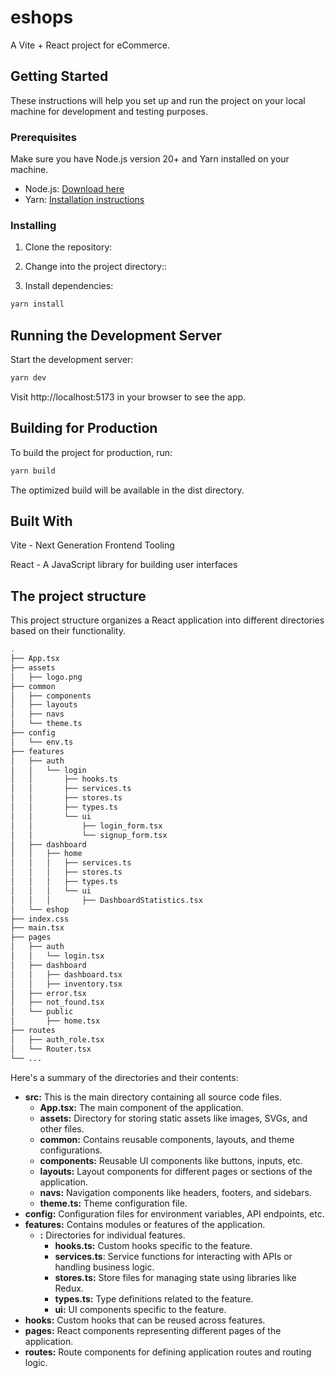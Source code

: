 # eshops

A Vite + React project for eCommerce.

## Getting Started

These instructions will help you set up and run the project on your local machine for development and testing purposes.

### Prerequisites

Make sure you have Node.js version 20+ and Yarn installed on your machine.

- Node.js: [Download here](https://nodejs.org/)
- Yarn: [Installation instructions](https://classic.yarnpkg.com/en/docs/install/)

### Installing

1. Clone the repository:

2. Change into the project directory::

3. Install dependencies:

```bash
yarn install
```

## Running the Development Server

Start the development server:

```bash
yarn dev
```

Visit http://localhost:5173 in your browser to see the app.


## Building for Production

To build the project for production, run:

```bash
yarn build
```

The optimized build will be available in the dist directory.

## Built With

Vite - Next Generation Frontend Tooling

React - A JavaScript library for building user interfaces

## The project structure

This project structure organizes a React application into different directories based on their functionality.

```bash
.
├── App.tsx
├── assets
│   ├── logo.png
├── common
│   ├── components
│   ├── layouts
│   ├── navs
│   └── theme.ts
├── config
│   └── env.ts
├── features
│   ├── auth
│   │   └── login
│   │       ├── hooks.ts
│   │       ├── services.ts
│   │       ├── stores.ts
│   │       ├── types.ts
│   │       └── ui
│   │           ├── login_form.tsx
│   │           └── signup_form.tsx
│   ├── dashboard
│   │   ├── home
│   │   │   ├── services.ts
│   │   │   ├── stores.ts
│   │   │   ├── types.ts
│   │   │   └── ui
│   │   │       ├── DashboardStatistics.tsx
│   └── eshop
├── index.css
├── main.tsx
├── pages
│   ├── auth
│   │   └── login.tsx
│   ├── dashboard
│   │   ├── dashboard.tsx
│   │   ├── inventory.tsx
│   ├── error.tsx
│   ├── not_found.tsx
│   └── public
│       ├── home.tsx
├── routes
│   ├── auth_role.tsx
│   └── Router.tsx
└── ...

```

Here's a summary of the directories and their contents:

- **src:** This is the main directory containing all source code files.
  - **App.tsx:** The main component of the application.
  - **assets:** Directory for storing static assets like images, SVGs, and other files.
  - **common:** Contains reusable components, layouts, and theme configurations.
  - **components:** Reusable UI components like buttons, inputs, etc.
  - **layouts:** Layout components for different pages or sections of the application.
  - **navs:** Navigation components like headers, footers, and sidebars.
  - **theme.ts:** Theme configuration file.
- **config:** Configuration files for environment variables, API endpoints, etc.
- **features:** Contains modules or features of the application.
  - **<feature-name>:** Directories for individual features.
    - **hooks.ts:** Custom hooks specific to the feature.
    - **services.ts**: Service functions for interacting with APIs or handling business logic.
    - **stores.ts:** Store files for managing state using libraries like Redux.
    - **types.ts:** Type definitions related to the feature.
    - **ui:** UI components specific to the feature.
- **hooks:** Custom hooks that can be reused across features.
- **pages:** React components representing different pages of the application.
- **routes:** Route components for defining application routes and routing logic.
